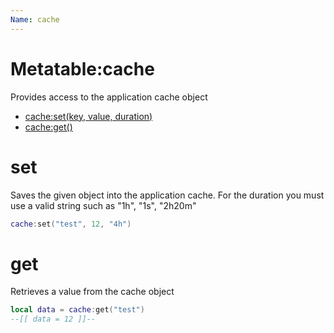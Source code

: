 ```yaml
---
Name: cache
---
```


# Metatable:cache

Provides access to the application cache object

- [cache:set(key, value, duration)](#set)
- [cache:get()](#get)

# set

Saves the given object into the application cache. For the duration you must use a valid string such as "1h", "1s", "2h20m"

```lua
cache:set("test", 12, "4h")
```

# get

Retrieves a value from the cache object

```lua
local data = cache:get("test")
--[[ data = 12 ]]--
```